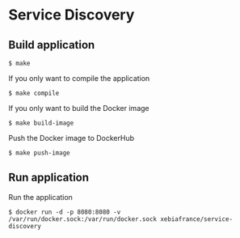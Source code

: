# Service Discovery

## Build application

```shell
$ make
```

If you only want to compile the application

```shell
$ make compile
```

If you only want to build the Docker image

```shell
$ make build-image
```

Push the Docker image to DockerHub

```shell
$ make push-image
```

## Run application

Run the application

```shell
$ docker run -d -p 8080:8080 -v /var/run/docker.sock:/var/run/docker.sock xebiafrance/service-discovery
```